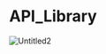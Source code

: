 # API_Library
![Untitled2](https://user-images.githubusercontent.com/34382189/57870617-74a1a200-77d5-11e9-88b5-043554694242.png)

